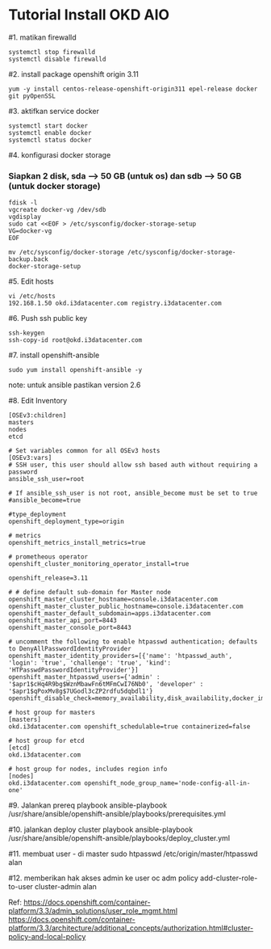 # Tutorial Install OKD AIO

#1. matikan firewalld
```
systemctl stop firewalld
systemctl disable firewalld
```

#2. install package openshift origin 3.11
```
yum -y install centos-release-openshift-origin311 epel-release docker git pyOpenSSL 
```

#3. aktifkan service docker
```
systemctl start docker
systemctl enable docker
systemctl status docker
```

#4. konfigurasi docker storage
### Siapkan 2 disk, sda --> 50 GB (untuk os) dan sdb --> 50 GB (untuk docker storage)

```
fdisk -l
vgcreate docker-vg /dev/sdb
vgdisplay
sudo cat <<EOF > /etc/sysconfig/docker-storage-setup
VG=docker-vg
EOF

mv /etc/sysconfig/docker-storage /etc/sysconfig/docker-storage-backup.back
docker-storage-setup
```

#5. Edit hosts
```
vi /etc/hosts
192.168.1.50 okd.i3datacenter.com registry.i3datacenter.com
```

#6. Push ssh public key
```
ssh-keygen
ssh-copy-id root@okd.i3datacenter.com
```

#7. install openshift-ansible 
```
sudo yum install openshift-ansible -y
```
note: untuk ansible pastikan version 2.6

#8. Edit Inventory
```
[OSEv3:children]
masters
nodes
etcd

# Set variables common for all OSEv3 hosts
[OSEv3:vars]
# SSH user, this user should allow ssh based auth without requiring a password
ansible_ssh_user=root

# If ansible_ssh_user is not root, ansible_become must be set to true
#ansible_become=true

#type_deployment
openshift_deployment_type=origin

# metrics
openshift_metrics_install_metrics=true

# prometheous operator
openshift_cluster_monitoring_operator_install=true

openshift_release=3.11

# # define default sub-domain for Master node
openshift_master_cluster_hostname=console.i3datacenter.com
openshift_master_cluster_public_hostname=console.i3datacenter.com
openshift_master_default_subdomain=apps.i3datacenter.com
openshift_master_api_port=8443
openshift_master_console_port=8443

# uncomment the following to enable htpasswd authentication; defaults to DenyAllPasswordIdentityProvider
openshift_master_identity_providers=[{'name': 'htpasswd_auth', 'login': 'true', 'challenge': 'true', 'kind': 'HTPasswdPasswordIdentityProvider'}]
openshift_master_htpasswd_users={'admin' : '$apr1$cHq4R9bg$WznMbawFn6tMFmCwI76Nb0', 'developer' : '$apr1$qPoxMv8g$7UGodl3cZP2rdfu5dqbdl1'}
openshift_disable_check=memory_availability,disk_availability,docker_image_availability,docker_storage

# host group for masters
[masters]
okd.i3datacenter.com openshift_schedulable=true containerized=false

# host group for etcd
[etcd]
okd.i3datacenter.com

# host group for nodes, includes region info
[nodes]
okd.i3datacenter.com openshift_node_group_name='node-config-all-in-one'
```

#9. Jalankan prereq playbook
ansible-playbook /usr/share/ansible/openshift-ansible/playbooks/prerequisites.yml 

#10. jalankan deploy cluster playbook
ansible-playbook /usr/share/ansible/openshift-ansible/playbooks/deploy_cluster.yml 


#11. membuat user - di master
sudo htpasswd /etc/origin/master/htpasswd alan 

#12. memberikan hak akses admin ke user
oc adm policy add-cluster-role-to-user cluster-admin alan

Ref: 
https://docs.openshift.com/container-platform/3.3/admin_solutions/user_role_mgmt.html
https://docs.openshift.com/container-platform/3.3/architecture/additional_concepts/authorization.html#cluster-policy-and-local-policy